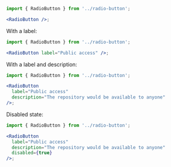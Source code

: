 ```jsx
import { RadioButton } from '../radio-button';

<RadioButton />;
```

With a label:

```jsx
import { RadioButton } from '../radio-button';

<RadioButton label="Public access" />;
```

With a label and description:

```jsx
import { RadioButton } from '../radio-button';

<RadioButton
  label="Public access"
  description="The repository would be available to anyone"
/>;
```

Disabled state:

```jsx
import { RadioButton } from '../radio-button';

<RadioButton
  label="Public access"
  description="The repository would be available to anyone"
  disabled={true}
/>;
```
